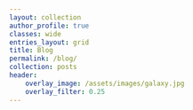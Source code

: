 ```yaml
---
layout: collection
author_profile: true
classes: wide
entries_layout: grid
title: Blog
permalink: /blog/
collection: posts
header:
    overlay_image: /assets/images/galaxy.jpg
    overlay_filter: 0.25
---
```

